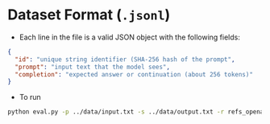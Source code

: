 # Dataset Format (`.jsonl`)

- Each line in the file is a valid JSON object with the following fields:

```json
{
  "id": "unique string identifier (SHA-256 hash of the prompt",
  "prompt": "input text that the model sees",
  "completion": "expected answer or continuation (about 256 tokens)"
}
```

- To run

```bash
python eval.py -p ../data/input.txt -s ../data/output.txt -r refs_openai_gpt5.jsonl
```
